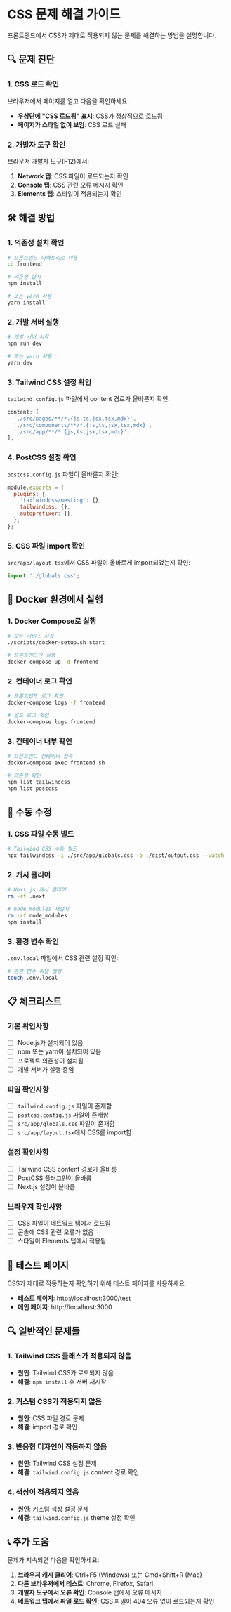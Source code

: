 # CSS 문제 해결 가이드

프론트엔드에서 CSS가 제대로 적용되지 않는 문제를 해결하는 방법을 설명합니다.

## 🔍 문제 진단

### 1. CSS 로드 확인
브라우저에서 페이지를 열고 다음을 확인하세요:

- **우상단에 "CSS 로드됨" 표시**: CSS가 정상적으로 로드됨
- **페이지가 스타일 없이 보임**: CSS 로드 실패

### 2. 개발자 도구 확인
브라우저 개발자 도구(F12)에서:

1. **Network 탭**: CSS 파일이 로드되는지 확인
2. **Console 탭**: CSS 관련 오류 메시지 확인
3. **Elements 탭**: 스타일이 적용되는지 확인

## 🛠 해결 방법

### 1. 의존성 설치 확인

```bash
# 프론트엔드 디렉토리로 이동
cd frontend

# 의존성 설치
npm install

# 또는 yarn 사용
yarn install
```

### 2. 개발 서버 실행

```bash
# 개발 서버 시작
npm run dev

# 또는 yarn 사용
yarn dev
```

### 3. Tailwind CSS 설정 확인

`tailwind.config.js` 파일에서 content 경로가 올바른지 확인:

```javascript
content: [
  './src/pages/**/*.{js,ts,jsx,tsx,mdx}',
  './src/components/**/*.{js,ts,jsx,tsx,mdx}',
  './src/app/**/*.{js,ts,jsx,tsx,mdx}',
],
```

### 4. PostCSS 설정 확인

`postcss.config.js` 파일이 올바른지 확인:

```javascript
module.exports = {
  plugins: {
    'tailwindcss/nesting': {},
    tailwindcss: {},
    autoprefixer: {},
  },
};
```

### 5. CSS 파일 import 확인

`src/app/layout.tsx`에서 CSS 파일이 올바르게 import되었는지 확인:

```typescript
import './globals.css';
```

## 🐳 Docker 환경에서 실행

### 1. Docker Compose로 실행

```bash
# 모든 서비스 시작
./scripts/docker-setup.sh start

# 프론트엔드만 실행
docker-compose up -d frontend
```

### 2. 컨테이너 로그 확인

```bash
# 프론트엔드 로그 확인
docker-compose logs -f frontend

# 빌드 로그 확인
docker-compose logs frontend
```

### 3. 컨테이너 내부 확인

```bash
# 프론트엔드 컨테이너 접속
docker-compose exec frontend sh

# 의존성 확인
npm list tailwindcss
npm list postcss
```

## 🔧 수동 수정

### 1. CSS 파일 수동 빌드

```bash
# Tailwind CSS 수동 빌드
npx tailwindcss -i ./src/app/globals.css -o ./dist/output.css --watch
```

### 2. 캐시 클리어

```bash
# Next.js 캐시 클리어
rm -rf .next

# node_modules 재설치
rm -rf node_modules
npm install
```

### 3. 환경 변수 확인

`.env.local` 파일에서 CSS 관련 설정 확인:

```bash
# 환경 변수 파일 생성
touch .env.local
```

## 📋 체크리스트

### 기본 확인사항
- [ ] Node.js가 설치되어 있음
- [ ] npm 또는 yarn이 설치되어 있음
- [ ] 프로젝트 의존성이 설치됨
- [ ] 개발 서버가 실행 중임

### 파일 확인사항
- [ ] `tailwind.config.js` 파일이 존재함
- [ ] `postcss.config.js` 파일이 존재함
- [ ] `src/app/globals.css` 파일이 존재함
- [ ] `src/app/layout.tsx`에서 CSS를 import함

### 설정 확인사항
- [ ] Tailwind CSS content 경로가 올바름
- [ ] PostCSS 플러그인이 올바름
- [ ] Next.js 설정이 올바름

### 브라우저 확인사항
- [ ] CSS 파일이 네트워크 탭에서 로드됨
- [ ] 콘솔에 CSS 관련 오류가 없음
- [ ] 스타일이 Elements 탭에서 적용됨

## 🚀 테스트 페이지

CSS가 제대로 작동하는지 확인하기 위해 테스트 페이지를 사용하세요:

- **테스트 페이지**: http://localhost:3000/test
- **메인 페이지**: http://localhost:3000

## 🔍 일반적인 문제들

### 1. Tailwind CSS 클래스가 적용되지 않음
- **원인**: Tailwind CSS가 로드되지 않음
- **해결**: `npm install` 후 서버 재시작

### 2. 커스텀 CSS가 적용되지 않음
- **원인**: CSS 파일 경로 문제
- **해결**: import 경로 확인

### 3. 반응형 디자인이 작동하지 않음
- **원인**: Tailwind CSS 설정 문제
- **해결**: `tailwind.config.js` content 경로 확인

### 4. 색상이 적용되지 않음
- **원인**: 커스텀 색상 설정 문제
- **해결**: `tailwind.config.js` theme 설정 확인

## 📞 추가 도움

문제가 지속되면 다음을 확인하세요:

1. **브라우저 캐시 클리어**: Ctrl+F5 (Windows) 또는 Cmd+Shift+R (Mac)
2. **다른 브라우저에서 테스트**: Chrome, Firefox, Safari
3. **개발자 도구에서 오류 확인**: Console 탭에서 오류 메시지
4. **네트워크 탭에서 파일 로드 확인**: CSS 파일이 404 오류 없이 로드되는지 확인 